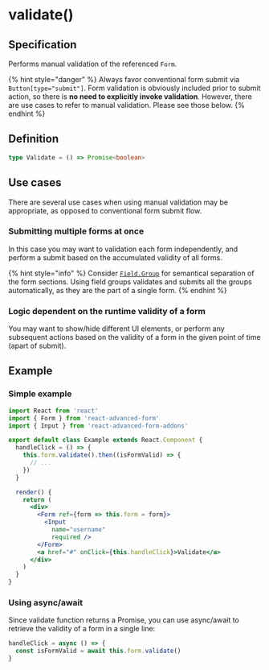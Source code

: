 # validate\(\)

## Specification

Performs manual validation of the referenced `Form`.

{% hint style="danger" %}
Always favor conventional form submit via `Button[type="submit"]`. Form validation is obviously included prior to submit action, so there is **no need to explicitly invoke validation**. However, there are use cases to refer to manual validation. Please see those below. 
{% endhint %}

## Definition

```typescript
type Validate = () => Promise<boolean>
```

## Use cases

There are several use cases when using manual validation may be appropriate, as opposed to conventional form submit flow.

### Submitting multiple forms at once

In this case you may want to validation each form independently, and perform a submit based on the accumulated validity of all forms.

{% hint style="info" %}
Consider [`Field.Group`](../../field.group.md) for semantical separation of the form sections. Using field groups validates and submits all the groups automatically, as they are the part of a single form.
{% endhint %}

### Logic dependent on the runtime validity of a form

You may want to show/hide different UI elements, or perform any subsequent actions based on the validity of a form in the given point of time \(apart of submit\).

## Example

### Simple example

```jsx
import React from 'react'
import { Form } from 'react-advanced-form'
import { Input } from 'react-advanced-form-addons'

export default class Example extends React.Component {
  handleClick = () => {
    this.form.validate().then((isFormValid) => {
      // ...
    })
  }

  render() {
    return (
      <div>
        <Form ref={form => this.form = form}>
          <Input
            name="username"
            required />
        </Form>
        <a href="#" onClick={this.handleClick}>Validate</a>
      </div>
    )
  }
}
```

### Using async/await

Since validate function returns a Promise, you can use async/await to retrieve the validity of a form in a single line:

```javascript
handleClick = async () => {
  const isFormValid = await this.form.validate()
}
```



